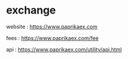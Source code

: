 # exchange
website : https://www.paprikaex.com

fees : https://www.paprikaex.com/fee

api : https://www.paprikaex.com/utility/api.html
